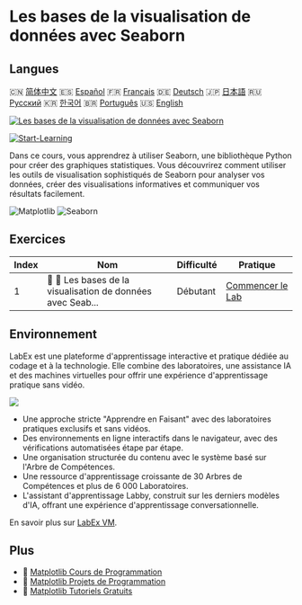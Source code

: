 # Les bases de la visualisation de données avec Seaborn

## Langues

🇨🇳 [简体中文](README_zh.md) 🇪🇸 [Español](README_es.md) 🇫🇷 [Français](README_fr.md) 🇩🇪 [Deutsch](README_de.md) 🇯🇵 [日本語](README_ja.md) 🇷🇺 [Русский](README_ru.md) 🇰🇷 [한국어](README_ko.md) 🇧🇷 [Português](README_pt.md) 🇺🇸 [English](README.md) 

[![Les bases de la visualisation de données avec Seaborn](https://cover-creator.labex.io/seaborn-data-visualization-basics.png?lang=fr)](https://labex.io/fr/courses/seaborn-data-visualization-basics)

[![Start-Learning](https://img.shields.io/badge/Start-Learning-whitesmoke?style=for-the-badge)](https://labex.io/fr/courses/seaborn-data-visualization-basics)

Dans ce cours, vous apprendrez à utiliser Seaborn, une bibliothèque Python pour créer des graphiques statistiques. Vous découvrirez comment utiliser les outils de visualisation sophistiqués de Seaborn pour analyser vos données, créer des visualisations informatives et communiquer vos résultats facilement.

![Matplotlib](https://img.shields.io/badge/Matplotlib-whitesmoke?style=for-the-badge&logo=matplotlib)
![Seaborn](https://img.shields.io/badge/Seaborn-whitesmoke?style=for-the-badge&logo=seaborn)


## Exercices

|   Index | Nom                                                         | Difficulté   | Pratique                                                                                                         |
|---------|-------------------------------------------------------------|--------------|------------------------------------------------------------------------------------------------------------------|
|       1 | 📖 🔵 Les bases de la visualisation de données avec Seab... | Débutant     | <a target='_blank' href='https://labex.io/fr/labs/seaborn-data-visualization-basics-180237'>Commencer le Lab</a> |

## Environnement

LabEx est une plateforme d'apprentissage interactive et pratique dédiée au codage et à la technologie. Elle combine des laboratoires, une assistance IA et des machines virtuelles pour offrir une expérience d'apprentissage pratique sans vidéo.

![](https://tutorial-screenshot.getvm.io/images/vm-1725247253.png)

- Une approche stricte "Apprendre en Faisant" avec des laboratoires pratiques exclusifs et sans vidéos.
- Des environnements en ligne interactifs dans le navigateur, avec des vérifications automatisées étape par étape.
- Une organisation structurée du contenu avec le système basé sur l'Arbre de Compétences.
- Une ressource d'apprentissage croissante de 30 Arbres de Compétences et plus de 6 000 Laboratoires.
- L'assistant d'apprentissage Labby, construit sur les derniers modèles d'IA, offrant une expérience d'apprentissage conversationnelle.

En savoir plus sur [LabEx VM](https://support.labex.io/using-labex/virtual-machine).

## Plus

- 🔗 [Matplotlib Cours de Programmation](https://github.com/labex-labs/awesome-programming-courses)
- 🔗 [Matplotlib Projets de Programmation](https://github.com/labex-labs/awesome-programming-projects)
- 🔗 [Matplotlib Tutoriels Gratuits](https://github.com/labex-labs/matplotlib-free-tutorials)

